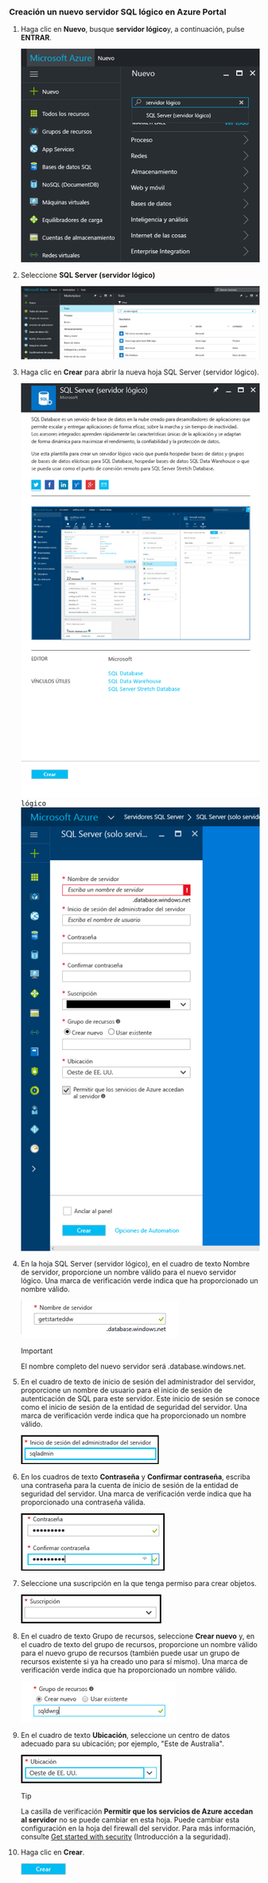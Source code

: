 ### <a name="create-a-new-logical-sql-server-in-the-azure-portal"></a>Creación un nuevo servidor SQL lógico en Azure Portal

1. Haga clic en **Nuevo**, busque **servidor lógico**y, a continuación, pulse **ENTRAR**.

    ![buscar servidor lógico](./media/sql-data-warehouse-create-logical-server/search-logical-server.png)
2. Seleccione **SQL Server (servidor lógico)** 

    ![seleccionar servidor lógico](./media/sql-data-warehouse-create-logical-server/select-logical-server.png)
  
3. Haga clic en **Crear** para abrir la nueva hoja SQL Server (servidor lógico).

   <kbd> ![abra la hoja de servidor](./media/sql-data-warehouse-create-logical-server/open-logical-server-blade.png) lógico</kbd>
    <kbd>![hoja de servidor lógico](./media/sql-data-warehouse-create-logical-server/logical-server-blade.png) </kbd>
  
3. En la hoja SQL Server (servidor lógico), en el cuadro de texto Nombre de servidor, proporcione un nombre válido para el nuevo servidor lógico. Una marca de verificación verde indica que ha proporcionado un nombre válido.
    
    ![nuevo nombre de servidor](./media/sql-data-warehouse-create-logical-server/new-name-logical-server.png)

    > [!IMPORTANT]
    > El nombre completo del nuevo servidor será <nombreDeSuServidor >.database.windows.net.
    >
    
4. En el cuadro de texto de inicio de sesión del administrador del servidor, proporcione un nombre de usuario para el inicio de sesión de autenticación de SQL para este servidor. Este inicio de sesión se conoce como el inicio de sesión de la entidad de seguridad del servidor. Una marca de verificación verde indica que ha proporcionado un nombre válido.
    
    ![inicio de sesión de administrador de SQL](./media/sql-data-warehouse-create-logical-server/sql-admin-login.png)
5. En los cuadros de texto **Contraseña** y **Confirmar contraseña**, escriba una contraseña para la cuenta de inicio de sesión de la entidad de seguridad del servidor. Una marca de verificación verde indica que ha proporcionado una contraseña válida.
    
    ![contraseña del administrador de SQL](./media/sql-data-warehouse-create-logical-server/sql-admin-password.png)
6. Seleccione una suscripción en la que tenga permiso para crear objetos.

    ![suscripción](./media/sql-data-warehouse-create-logical-server/subscription.png)
7. En el cuadro de texto Grupo de recursos, seleccione **Crear nuevo** y, en el cuadro de texto del grupo de recursos, proporcione un nombre válido para el nuevo grupo de recursos (también puede usar un grupo de recursos existente si ya ha creado uno para sí mismo). Una marca de verificación verde indica que ha proporcionado un nombre válido.

    ![nuevo grupo de recursos](./media/sql-data-warehouse-create-logical-server/new-resource-group.png)

8. En el cuadro de texto **Ubicación**, seleccione un centro de datos adecuado para su ubicación; por ejemplo, "Este de Australia".
    
    ![ubicación del servidor](./media/sql-data-warehouse-create-logical-server/server-location.png)
    
    > [!TIP]
    > La casilla de verificación **Permitir que los servicios de Azure accedan al servidor** no se puede cambiar en esta hoja. Puede cambiar esta configuración en la hoja del firewall del servidor. Para más información, consulte [Get started with security](../articles/sql-database/sql-database-get-started-security.md) (Introducción a la seguridad).
    >
    
9. Haga clic en **Crear**.

    ![botón Crear](./media/sql-data-warehouse-create-logical-server/create.png)



<!--HONumber=Jan17_HO3-->


